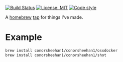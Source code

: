 [![Build Status](https://github.com/ConorSheehan1/homebrew-ConorSheehan1/workflows/ci/badge.svg)](https://github.com/ConorSheehan1/homebrew-ConorSheehan1/actions/)
[![License: MIT](https://img.shields.io/badge/License-MIT-yellow.svg)](https://opensource.org/licenses/MIT)
[![Code style](https://img.shields.io/badge/code_style-rubocop-black.svg)](https://github.com/rubocop-hq/rubocop)

A [homebrew](https://docs.brew.sh/) [tap](https://docs.brew.sh/How-to-Create-and-Maintain-a-Tap) for things I've made.

# Example
```bash
brew install conorsheehan1/conorsheehan1/osxdocker
brew install conorsheehan1/conorsheehan1/shot
```